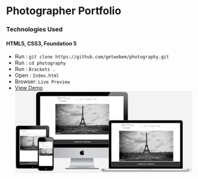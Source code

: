 
# Photographer Portfolio
### Technologies Used
#### HTML5, CSS3, Foundation 5
 - Run  :  `git clone https://github.com/getwebem/photography.git`
 - Run  :  `cd photography`
 - Run :  `Brackets .`
 - Open :  `Index.html`
 - Browser:  `Live Preview`  
 - [View Demo](http://getwebem.com/photography/)  
![pic1](https://raw.githubusercontent.com/getwebem/README/master/photographer/Screen%20Shot%202017-08-08%20at%2010.05.35.png)
<br/><br/>
